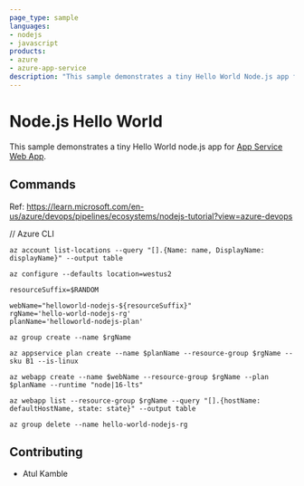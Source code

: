 ```yaml
---
page_type: sample
languages:
- nodejs
- javascript
products:
- azure
- azure-app-service
description: "This sample demonstrates a tiny Hello World Node.js app for Azure App Service."
---
```


# Node.js Hello World

This sample demonstrates a tiny Hello World node.js app for [App Service Web App](https://docs.microsoft.com/azure/app-service-web).

## Commands 

Ref: https://learn.microsoft.com/en-us/azure/devops/pipelines/ecosystems/nodejs-tutorial?view=azure-devops

// Azure CLI
```
az account list-locations --query "[].{Name: name, DisplayName: displayName}" --output table

az configure --defaults location=westus2

resourceSuffix=$RANDOM

webName="helloworld-nodejs-${resourceSuffix}"
rgName='hello-world-nodejs-rg'
planName='helloworld-nodejs-plan'

az group create --name $rgName

az appservice plan create --name $planName --resource-group $rgName --sku B1 --is-linux

az webapp create --name $webName --resource-group $rgName --plan $planName --runtime "node|16-lts"

az webapp list --resource-group $rgName --query "[].{hostName: defaultHostName, state: state}" --output table

az group delete --name hello-world-nodejs-rg
```
## Contributing

- Atul Kamble
